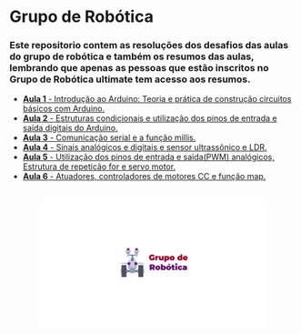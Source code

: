 <h1>Grupo de Robótica</h1></div>

<h3>Este repositorio contem as resoluções dos desafios das aulas do grupo de robótica e também os resumos das aulas, lembrando que apenas as pessoas que estão inscritos no Grupo de Robótica ultimate tem acesso aos resumos.</h3>

<ul>
    <li><a href="https://github.com/RAS-UFPB/Grupo-de-Robotica/tree/main/Aula%201"><b>Aula 1</b> - Introdução ao Arduino: Teoria e prática de construção circuitos básicos com Arduino.</a></li>
    <li><a href="https://github.com/RAS-UFPB/Grupo-de-Robotica/tree/main/Aula%202"><b>Aula 2</b> - Estruturas condicionais e utilização dos pinos de entrada e saída digitais do Arduino.</a></li>
    <li><a href="https://github.com/RAS-UFPB/Grupo-de-Robotica/tree/main/Aula%203"><b>Aula 3</b> - Comunicação serial e a função millis.</a></li>
    <li><a href="https://github.com/RAS-UFPB/Grupo-de-Robotica/tree/main/Aula%204"><b>Aula 4</b> - Sinais analógicos e digitais e sensor ultrassônico e LDR.</a></li>
    <li><a href="https://github.com/RAS-UFPB/Grupo-de-Robotica/tree/main/Aula%205"><b>Aula 5</b> - Utilização dos pinos de entrada e saida(PWM) analógicos, Estrutura de repeticão for e servo motor.</a></li>
    <li><a href="https://github.com/RAS-UFPB/Grupo-de-Robotica/tree/main/Aula%206"><b>Aula 6</b> - Atuadores, controladores de motores CC e função map.</a></li>
</ul>

<br>

<div align="center">
    <img src="https://github.com/RAS-UFPB/.github/blob/main/profile/imagens/GDR%20v2.png" alt="" width="400px">
</div>
